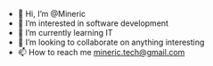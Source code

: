 - 👋 Hi, I’m @Mineric
- 👀 I’m interested in software development
- 🌱 I’m currently learning IT
- 💞️ I’m looking to collaborate on anything interesting
- 📫 How to reach me mineric.tech@gmail.com

<!---
Mineric/Mineric is a ✨ special ✨ repository because its `README.md` (this file) appears on your GitHub profile.
You can click the Preview link to take a look at your changes.
--->
